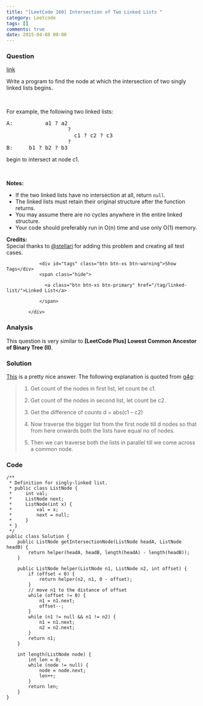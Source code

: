 ```yaml
---
title: "[LeetCode 160] Intersection of Two Linked Lists "
category: Leetcode
tags: []
comments: true
date: 2015-04-08 00:00
---
```



### Question 

[link](https://leetcode.com/problems/intersection-of-two-linked-lists/)

<div class="question-content">
              <p></p><p>Write a program to find the node at which the intersection of two singly linked lists begins.</p>
<br>
<p>For example, the following two linked lists: </p>
<pre>A:          a1 ? a2
                   ?
                     c1 ? c2 ? c3
                   ?            
B:     b1 ? b2 ? b3
</pre>
<p>begin to intersect at node c1.</p>
<br>
<p><b>Notes:</b>
</p><ul>
<li>If the two linked lists have no intersection at all, return <code>null</code>.</li>
<li>The linked lists must retain their original structure after the function returns. </li>
<li>You may assume there are no cycles anywhere in the entire linked structure.</li>
<li>Your code should preferably run in O(n) time and use only O(1) memory.</li>
</ul>
<p></p>

<p><b>Credits:</b><br>Special thanks to <a href="https://oj.leetcode.com/discuss/user/stellari">@stellari</a> for adding this problem and creating all test cases.</p><p></p>
              
                <div id="tags" class="btn btn-xs btn-warning">Show Tags</div>
                <span class="hide">
                  
                  <a class="btn btn-xs btn-primary" href="/tag/linked-list/">Linked List</a>
                  
                </span>
              
            </div>

### Analysis

This question is very similar to __[LeetCode Plus] Lowest Common Ancestor of Binary Tree (II)__. 

### Solution

[This](http://stackoverflow.com/a/2216683/909524) is a pretty nice answer. The following explanation is quoted from [g4g](http://www.geeksforgeeks.org/write-a-function-to-get-the-intersection-point-of-two-linked-lists/):

>1. Get count of the nodes in first list, let count be c1.
>
>2. Get count of the nodes in second list, let count be c2.
>
>3. Get the difference of counts d = abs(c1 – c2)
>
>4. Now traverse the bigger list from the first node till d nodes so that from here onwards both the lists have equal no of nodes.
>
>5. Then we can traverse both the lists in parallel till we come across a common node. 

### Code

    /**
     * Definition for singly-linked list.
     * public class ListNode {
     *     int val;
     *     ListNode next;
     *     ListNode(int x) {
     *         val = x;
     *         next = null;
     *     }
     * }
     */
    public class Solution {
        public ListNode getIntersectionNode(ListNode headA, ListNode headB) {
            return helper(headA, headB, length(headA) - length(headB));
        }

        public ListNode helper(ListNode n1, ListNode n2, int offset) {
            if (offset < 0) {
                return helper(n2, n1, 0 - offset);
            }
            // move n1 to the distance of offset
            while (offset != 0) {
                n1 = n1.next;
                offset--;
            }
            while (n1 != null && n1 != n2) {
                n1 = n1.next;
                n2 = n2.next;
            }
            return n1;
        }

        int length(ListNode node) {
            int len = 0;
            while (node != null) {
                node = node.next;
                len++;
            }
            return len;
        }
    }
